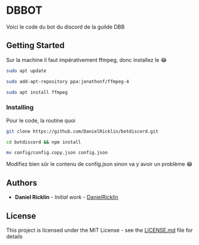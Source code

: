 # DBBOT

Voici le code du bot du discord de la guilde DBB

## Getting Started

Sur la machine il faut impérativement ffmpeg, donc installez le 😂

```sh
sudo apt update

sudo add-apt-repository ppa:jonathonf/ffmpeg-4

sudo apt install ffmpeg
```

### Installing

Pour le code, la routine quoi

```sh
git clone https://github.com/DanielRicklin/botdiscord.git

cd botdiscord && npm install

mv config/config.copy.json config.json
```

Modifiez bien sûr le contenu de config.json sinon va y avoir un problème 😂
## Authors

* **Daniel Ricklin** - *Initial work* - [DanielRicklin](https://github.com/DanielRicklin)

## License

This project is licensed under the MIT License - see the [LICENSE.md](LICENSE.md) file for details
